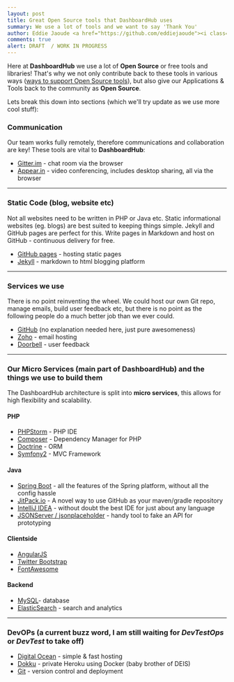 ```yaml
---
layout: post
title: Great Open Source tools that DashboardHub uses
summary: We use a lot of tools and we want to say 'Thank You'
author: Eddie Jaoude <a href="https://github.com/eddiejaoude"><i class="fa fa-github-square"></i></a> <a href="https://twitter.com/eddiejaoude"><i class="fa fa-twitter-square"></i></a>, Simon Casey <a href="https://github.com/simoncasey"><i class="fa fa-github-square"></i></a> <a href="https://twitter.com/simoncasey1982"><i class="fa fa-twitter-square"></i></a>
comments: true
alert: DRAFT  / WORK IN PROGRESS
---
```


Here at **DashboardHub** we use a lot of **Open Source** or free tools and libraries! That's why we not only contribute back to these tools in various ways ([ways to support Open Source tools](/2015/06/08/supporting-open-source-projects/)), but also give our Applications & Tools back to the community as **Open Source**.

Lets break this down into sections (which we'll try update as we use more cool stuff):

### Communication

Our team works fully remotely, therefore communications and collaboration are key! These tools are vital to **DashboardHub**:

* [Gitter.im](gitter.im) - chat room via the browser
* [Appear.in](appear.in) - video conferencing, includes desktop sharing, all via the browser

---

### Static Code (blog, website etc)

Not all websites need to be written in PHP or Java etc. Static informational websites (eg. blogs) are best suited to keeping things simple. Jekyll and GitHub pages are perfect for this. Write pages in Markdown and host on GitHub - continuous delivery for free.

* [GitHub pages](https://pages.github.com) - hosting static pages
* [Jekyll](http://jekyllrb.com) - markdown to html blogging platform

---

### Services we use

There is no point reinventing the wheel. We could host our own Git repo, manage emails, build user feedback etc, but there is no point as the following people do a much better job than we ever could.

* [GitHub](https://github.com) (no explanation needed here, just pure awesomeness)
* [Zoho](https://www.zoho.com) - email hosting
* [Doorbell](https://doorbell.io/home) - user feedback

---

### Our Micro Services (main part of DashboardHub) and the things we use to build them

The DashboardHub architecture is split into **micro services**, this allows for high flexibility and scalability.

#### PHP

* [PHPStorm](https://doorbell.io/home) - PHP IDE
* [Composer](https://getcomposer.org) - Dependency Manager for PHP
* [Doctrine](http://www.doctrine-project.org) - ORM
* [Symfony2](http://symfony.com) - MVC Framework

#### Java

* [Spring Boot](http://projects.spring.io/spring-boot/) - all the features of the Spring platform, without all the config hassle
* [JitPack.io](https://jitpack.io/) - A novel way to use GitHub as your maven/gradle repository
* [IntelliJ IDEA](https://www.jetbrains.com/idea/) - without doubt the best IDE for just about any language
* [JSONServer / jsonplaceholder](https://github.com/typicode/json-server) - handy tool to fake an API for prototyping

#### Clientside

* [AngularJS](https://angularjs.org)
* [Twitter Bootstrap](http://getbootstrap.com)
* [FontAwesome](http://fontawesome.io/)

#### Backend

* [MySQL](http://www.mysql.com)- database
* [ElasticSearch](https://www.elastic.co) - search and analytics

---

### DevOPs (a current buzz word, I am still waiting for *DevTestOps* or *DevTest* to take off)

* [Digital Ocean](https://www.digitalocean.com) - simple & fast hosting
* [Dokku](http://progrium.viewdocs.io/dokku/) - private Heroku using Docker (baby brother of DEIS)
* [Git](https://git-scm.com) - version control and deployment

